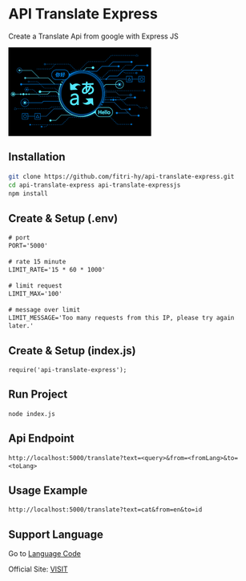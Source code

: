 # API Translate Express

Create a Translate Api from google with Express JS

<img align="center" src="Screenshoot.png" />

## Installation
```sh
git clone https://github.com/fitri-hy/api-translate-express.git
cd api-translate-express api-translate-expressjs
npm install
```

## Create & Setup (.env)
```
# port
PORT='5000'

# rate 15 minute
LIMIT_RATE='15 * 60 * 1000'

# limit request
LIMIT_MAX='100'

# message over limit
LIMIT_MESSAGE='Too many requests from this IP, please try again later.'
```

## Create & Setup (index.js)
```
require('api-translate-express');
```

## Run Project
```
node index.js
```

## Api Endpoint
```
http://localhost:5000/translate?text=<query>&from=<fromLang>&to=<toLang>
```

## Usage Example
```
http://localhost:5000/translate?text=cat&from=en&to=id
```

## Support Language
Go to <a href="https://www.ibm.com/docs/en/cognos-controller/10.4.2?topic=codes-language">Language Code</a>


Official Site: <a href="https://hy-tech.my.id/">VISIT</a>

